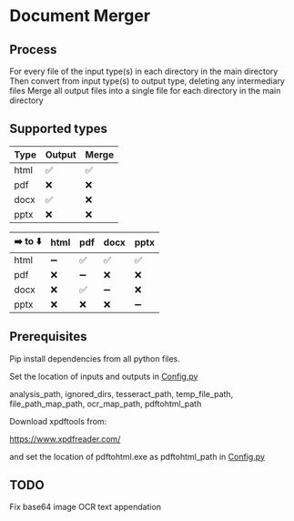 # Document Merger
## Process
For every file of the input type(s) in each directory in the main directory
Then convert from input type(s) to output type, deleting any intermediary files
Merge all output files into a single file for each directory in the main directory

## Supported types
| Type | Output | Merge |
|--|--|--|
| html | ✅ | ✅ |
| pdf  | ❌ | ❌ |
| docx | ✅ | ❌ |
| pptx | ❌ | ❌ |

| ➡️ to ⬇️ | html | pdf | docx | pptx |
|-----------|------|-----|------|------|
| html      | ➖  | ✅  |  ✅  | ✅  |
| pdf       | ❌  | ➖  |  ❌  | ❌  |
| docx      | ❌  | ✅  |  ➖  | ❌  |
| pptx      | ❌  | ❌  |  ❌  | ➖  |


## Prerequisites
Pip install dependencies from all python files.

Set the location of inputs and outputs in [Config.py](Config.py)

analysis_path, ignored_dirs, tesseract_path, temp_file_path, file_path_map_path, ocr_map_path, pdftohtml_path

Download xpdftools from:

https://www.xpdfreader.com/

and set the location of pdftohtml.exe as pdftohtml_path in [Config.py](Config.py)

## TODO
Fix base64 image OCR text appendation
